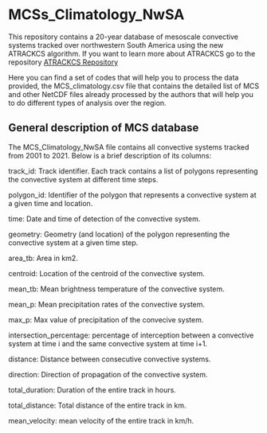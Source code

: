 # MCSs_Climatology_NwSA

This repository contains a 20-year database of mesoscale convective systems tracked over northwestern South America using the new ATRACKCS algorithm. If you want to learn more about ATRACKCS go to the repository [ATRACKCS Repository](https://github.com/alramirezca/ATRACKCS)


Here you can find a set of codes that will help you to process the data provided, the MCS_climatology.csv file that contains the detailed list of MCS and other NetCDF files already processed by the authors that will help you to do different types of analysis over the region.

## General description of MCS database
The MCS_Climatology_NwSA file contains all convective systems tracked from 2001 to 2021. Below is a brief description of its columns:

track_id: Track identifier. Each track contains a list of polygons representing the convective system at different time steps.

polygon_id: Identifier of the polygon that represents a convective system at a given time and location.

time: Date and time of detection of the convective system.

geometry: Geometry (and location) of the polygon representing the convective system at a given time step.

area_tb: Area in km2.

centroid: Location of the centroid of the convective system.

mean_tb: Mean brightness temperature of the convective system.

mean_p: Mean precipitation rates of the convective system.

max_p: Max value of precipitation of the convecive system.

intersection_percentage: percentage of interception between a convective system at time i and the same convective system at time i+1. 

distance: Distance between consecutive convective systems.

direction: Direction of propagation of the convective system.

total_duration: Duration of the entire track in hours.

total_distance: Total distance  of the entire track in km.

mean_velocity: mean velocity of the entire track in km/h.


